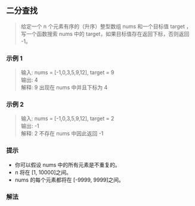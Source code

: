 
## 二分查找
> 给定一个 n 个元素有序的（升序）整型数组 nums 和一个目标值 target  ，写一个函数搜索 nums 中的 target，如果目标值存在返回下标，否则返回 -1。

### 示例 1
> 输入: nums = [-1,0,3,5,9,12], target = 9        
> 输出: 4     
> 解释: 9 出现在 nums 中并且下标为 4

### 示例 2
> 输入: nums = [-1,0,3,5,9,12], target = 2        
> 输出: -1        
> 解释: 2 不存在 nums 中因此返回 -1       

### 提示
+ 你可以假设 nums 中的所有元素是不重复的。
+ n 将在 [1, 10000]之间。
+ nums 的每个元素都将在 [-9999, 9999]之间。

### 解法 
```javascript 1.8

```
